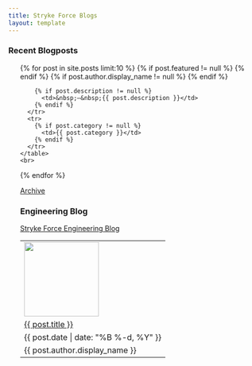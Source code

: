 ```yaml
---
title: Stryke Force Blogs
layout: template
---
```


<h3>Recent Blogposts</h3>

<ul>
  {% for post in site.posts limit:10 %}
    <table>
    {% if post.featured != null %}
      <tr>
        <td><img src="{{ site.url }}/assets/img/posts/{{ post.featured }}" width="150px"></td>
      </tr>
    {% endif %}
      <tr>
        <td><a href="{{ post.url }}">{{ post.title }}</a></td>
      </tr>
      <tr>
        <td>{{ post.date | date: "%B %-d, %Y" }}</td>
      </tr>
      <tr>
        {% if post.author.display_name != null %}
          <td>{{ post.author.display_name }}</td>
        {% endif %}

        {% if post.description != null %}
          <td>&nbsp;–&nbsp;{{ post.description }}</td>
        {% endif %}
      </tr>
      <tr>
        {% if post.category != null %}
          <td>{{ post.category }}</td>
        {% endif %}
      </tr>
    </table>
    <br>
  {% endfor %}
</ul>

<a href="{{ site.url }}/archive/">Archive</a>

<h3>Engineering Blog</h3>
<a href = "https://strykeforce.github.io">Stryke Force Engineering Blog</a>
